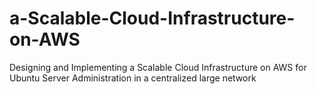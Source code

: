 # a-Scalable-Cloud-Infrastructure-on-AWS
Designing and Implementing a Scalable Cloud Infrastructure on AWS for Ubuntu Server Administration in a centralized large network
